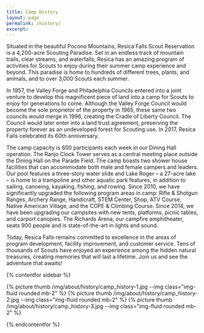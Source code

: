 ```yaml
---
title: Camp History
layout: page
permalink: /history/
excerpt: 
---
```


Situated in the beautiful Pocono Mountains, Resica Falls Scout Reservation is a 4,200-acre Scouting Paradise. Set in an endless track of mountain trails, clear streams, and waterfalls, Resica has an amazing program of activities for Scouts to enjoy during their summer camp experience and beyond. This paradise is home to hundreds of different trees, plants, and animals, and to over 3,000 Scouts each summer.

In 1957, the Valley Forge and Philadelphia Councils entered into a joint venture to develop this magnificent piece of land into a camp for Scouts to enjoy for generations to come. Although the Valley Forge Council would become the sole proprietor of the property in 1965, these same two councils would merge in 1996, creating the Cradle of Liberty Council. The Council would later enter into a land trust agreement, preserving the property forever as an undeveloped forest for Scouting use. In 2017, Resica Falls celebrated its 60th anniversary. 

The camp capacity is 600 participants each week in our Dining Hall operation. The Ranjo Clock Tower serves as a central meeting place outside the Dining Hall on the Parade Field. The camp boasts two shower house facilities that can accommodate both male and female campers and leaders. Our pool features a three-story water slide and Lake Roger – a 27-acre lake – is home to a trampoline and other aquatic park features, in addition to sailing, canoeing, kayaking, fishing, and rowing. Since 2010, we have significantly upgraded the following program areas in camp: Rifle & Shotgun Ranges, Archery Range, Handicraft, STEM Center, Shop, ATV Course, Native American Village, and the COPE & Climbing Course. Since 2014, we have been upgrading our campsites with new tents, platforms, picnic tables, and carport canopies. The Richards Arena, our campfire amphitheater, seats 900 people and is state-of-the-art in lights and sound.

Today, Resica Falls remains committed to excellence in the areas of program development, facility improvement, and customer service. Tens of thousands of Scouts have enjoyed an experience among the hidden natural treasures, creating memories that will last a lifetime. Join us and see the adventure that awaits!

{% contentfor sidebar %}

{% picture thumb /img/about/history/camp_history-1.jpg --img class="img-fluid rounded mb-2" %}
{% picture thumb /img/about/history/camp_history-2.jpg --img class="img-fluid rounded mb-2" %}
{% picture thumb /img/about/history/camp_history-3.jpg --img class="img-fluid rounded mb-2" %}

{% endcontentfor %}

